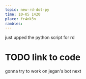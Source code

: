 ```yaml
---
topic: new-rd-dot-py
time: 10-05 1420
place: fr4nk3n
rambles: 
---
```


just upped the python script for rd

# TODO link to code

gonna try to work on jegan's bot next



